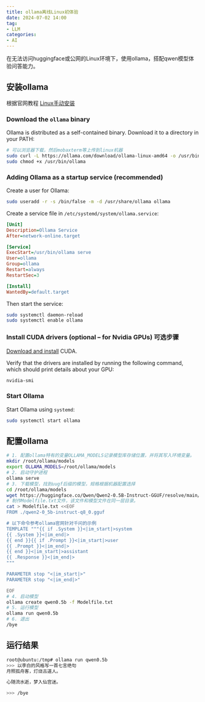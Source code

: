 ```yaml
---
title: ollama离线Linux初体验
date: 2024-07-02 14:00
tag:
- LLM
categories:
- AI
---
```

在无法访问huggingface或公网的Linux环境下，使用ollama，搭配qwen模型体验问答能力。
<!--more-->

## 安装ollama

根据官网教程 [Linux手动安装](https://github.com/ollama/ollama/blob/main/docs/linux.md)

### Download the `ollama` binary

Ollama is distributed as a self-contained binary. Download it to a directory in your PATH:

```bash
# 可以浏览器下载，然后mobaxterm等上传到linux机器
sudo curl -L https://ollama.com/download/ollama-linux-amd64 -o /usr/bin/ollama
sudo chmod +x /usr/bin/ollama
```

### Adding Ollama as a startup service (recommended)

Create a user for Ollama:

```bash
sudo useradd -r -s /bin/false -m -d /usr/share/ollama ollama
```

Create a service file in `/etc/systemd/system/ollama.service`:

```ini
[Unit]
Description=Ollama Service
After=network-online.target

[Service]
ExecStart=/usr/bin/ollama serve
User=ollama
Group=ollama
Restart=always
RestartSec=3

[Install]
WantedBy=default.target
```

Then start the service:

```bash
sudo systemctl daemon-reload
sudo systemctl enable ollama
```

### Install CUDA drivers (optional – for Nvidia GPUs) 可选步骤

[Download and install](https://developer.nvidia.com/cuda-downloads) CUDA.

Verify that the drivers are installed by running the following command, which should print details about your GPU:

```bash
nvidia-smi
```
### Start Ollama

Start Ollama using `systemd`:

```bash
sudo systemctl start ollama
```
## 配置ollama

```bash
# 1. 配置ollama特有的变量OLLAMA_MODELS记录模型库存储位置，并将其写入环境变量。
mkdir /root/ollama/models
export OLLAMA_MODELS=/root/ollama/models
# 2. 启动守护进程
ollama serve
# 3. 下载模型，找到uugf后缀的模型，规格根据机器配置选择
cd /root/ollama/models
wget https://huggingface.co/Qwen/Qwen2-0.5B-Instruct-GGUF/resolve/main/qwen2-0_5b-instruct-q8_0.gguf?download=true
# 制作Modelfile.txt文件，该文件和模型文件在同一层目录。
cat > Modelfile.txt <<EOF
FROM ./qwen2-0_5b-instruct-q8_0.gguf

# 以下命令参考ollama官网针对千问的示例
TEMPLATE """{{ if .System }}<|im_start|>system
{{ .System }}<|im_end|>
{{ end }}{{ if .Prompt }}<|im_start|>user
{{ .Prompt }}<|im_end|>
{{ end }}<|im_start|>assistant
{{ .Response }}<|im_end|>
"""

PARAMETER stop "<|im_start|>"
PARAMETER stop "<|im_end|>"

EOF
# 4. 启动模型
ollama create qwen0.5b -f Modelfile.txt
# 5. 运行模型
ollama run qwen0.5b
# 6. 退出
/bye

```


## 运行结果

```bash
root@ubuntu:/tmp# ollama run qwen0.5b
>>> 以李白的风格写一首七言绝句
月照孤舟客，灯烧古道人。

心随流水逝，梦入仙宫迷。

>>> /bye

```